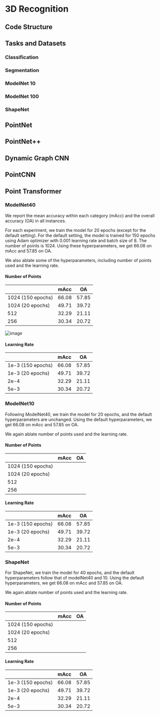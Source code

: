 # 3D Recognition

## Code Structure

## Tasks and Datasets

### Classification

### Segmentation

### ModelNet 10

### ModelNet 100

### ShapeNet

## PointNet

## PointNet++

## Dynamic Graph CNN

## PointCNN

## Point Transformer

### ModelNet40

We report the mean accuracy within each category (mAcc) and the overall accuracy (OA) in all instances.

For each experiment, we train the model for 20 epochs (except for the default setting). For the default setting, the model is trained for 150 epochs using Adam optimizer with 0.001 learning rate and batch size of 8. The number of points is 1024. Using these hyperparameters, we get 66.08 on mAcc and 57.85 on OA.

We also ablate some of the hyperparameters, including number of points used and the learning rate. 

#### Number of Points
|   | mAcc  | OA  |
|:-|:-:|:-:|
|  1024 (150 epochs) | 66.08  | 57.85  |
|  1024 (20 epochs) |  49.71 |  39.72 |
|  512 | 32.29  |  21.11 |
|  256 |  30.34 | 20.72  |

![image](https://user-images.githubusercontent.com/35536646/139611980-ed02b7ba-7771-4976-8bea-b82ce67f3737.png)

#### Learning Rate 
|   | mAcc  | OA  |
|:-|:-:|:-:|
|  1e-3 (150 epochs) | 66.08  | 57.85  |
|  1e-3 (20 epochs) |  49.71 |  39.72 |
|  2e-4 | 32.29  |  21.11 |
|  5e-3 |  30.34 | 20.72  |


### ModelNet10

Following ModelNet40, we train the model for 20 epochs, and the default hyperparameters are unchanged. Using the default hyperparameters, we get 66.08 on mAcc and 57.85 on OA.

We again ablate number of points used and the learning rate. 

#### Number of Points
|   | mAcc  | OA  |
|:-|:-:|:-:|
|  1024 (150 epochs) |   |   |
|  1024 (20 epochs) |   |   |
|  512 |   |   |
|  256 |  |   |



#### Learning Rate 
|   | mAcc  | OA  |
|:-|:-:|:-:|
|  1e-3 (150 epochs) | 66.08  | 57.85  |
|  1e-3 (20 epochs) |  49.71 |  39.72 |
|  2e-4 | 32.29  |  21.11 |
|  5e-3 |  30.34 | 20.72  |


### ShapeNet

For ShapeNet, we train the model for 40 epochs, and the default hyperparameters follow that of modelNet40 and 10. Using the default hyperparameters, we get 66.08 on mAcc and 57.85 on OA.

We again ablate number of points used and the learning rate. 

#### Number of Points
|   | mAcc  | OA  |
|:-|:-:|:-:|
|  1024 (150 epochs) |   |   |
|  1024 (20 epochs) |   |   |
|  512 |   |   |
|  256 |  |   |


#### Learning Rate 
|   | mAcc  | OA  |
|:-|:-:|:-:|
|  1e-3 (150 epochs) | 66.08  | 57.85  |
|  1e-3 (20 epochs) |  49.71 |  39.72 |
|  2e-4 | 32.29  |  21.11 |
|  5e-3 |  30.34 | 20.72  |
